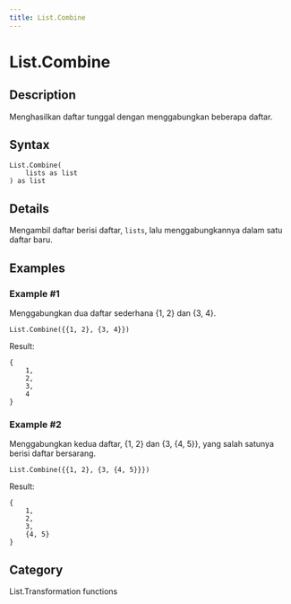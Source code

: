 ```yaml
---
title: List.Combine
---
```


# List.Combine


## Description

Menghasilkan daftar tunggal dengan menggabungkan beberapa daftar.


## Syntax

```powerquery
List.Combine(
    lists as list
) as list
```


## Details

Mengambil daftar berisi daftar, <code>lists</code>, lalu menggabungkannya dalam satu daftar baru.


## Examples

### Example #1 
Menggabungkan dua daftar sederhana \{1, 2} dan \{3, 4}.
```powerquery
List.Combine({{1, 2}, {3, 4}})
```

Result: 
```powerquery
{
    1,
    2,
    3,
    4
}
```


### Example #2 
Menggabungkan kedua daftar, \{1, 2} dan \{3, \{4, 5}}, yang salah satunya berisi daftar bersarang.
```powerquery
List.Combine({{1, 2}, {3, {4, 5}}})
```

Result: 
```powerquery
{
    1,
    2,
    3,
    {4, 5}
}
```




## Category
List.Transformation functions
